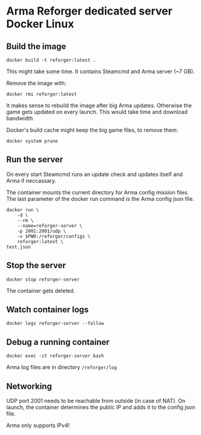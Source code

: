 # Arma Reforger dedicated server Docker Linux

## Build the image

    docker build -t reforger:latest .

This might take some time. It contains Steamcmd and Arma server (~7 GB).

Remove the image with:

    docker rmi reforger:latest

It makes sense to rebuild the image after big Arma updates. Otherwise the game gets updated on every launch. This would take time and download bandwidth.

Docker's build cache might keep the big game files, to remove them:

    docker system prune

## Run the server

On every start Steamcmd runs an update check and updates itself and Arma if neccassary.

The container mounts the current directory for Arma config mission files. The last parameter of the docker run command is the Arma config json file.

    docker run \
        -d \
        --rm \
        --name=reforger-server \
        -p 2001:2001/udp \
        -v $PWD:/reforger/configs \
        reforger:latest \
	test.json

## Stop the server

    docker stop reforger-server

The container gets deleted.

## Watch container logs

    docker logs reforger-server --follow

## Debug a running container

    docker exec -it reforger-server bash

Arma log files are in directory `/reforger/log`

## Networking

UDP port 2001 needs to be reachable from outside (in case of NAT). On launch, the container determines the public IP and adds it to the config json file.

Arma only supports IPv4!

